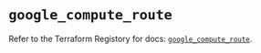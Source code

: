 # `google_compute_route`

Refer to the Terraform Registory for docs: [`google_compute_route`](https://registry.terraform.io/providers/hashicorp/google-beta/5.1.0/docs/resources/google_compute_route).
